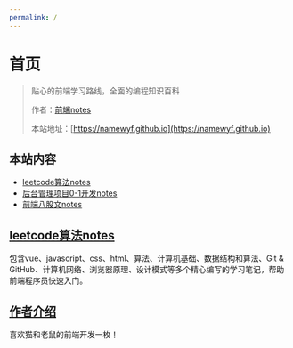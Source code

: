 ```yaml
---
permalink: /
---
```


# 首页

> 贴心的前端学习路线，全面的编程知识百科
>
> 作者：[前端notes](https://github.com/namewyf)
>
> 本站地址：[https://namewyf.github.io](https://namewyf.github.io)

## 本站内容

- [leetcode算法notes](/posts/%E7%AE%97%E6%B3%95.html)
- [后台管理项目0-1开发notes](/posts/%E5%90%8E%E5%8F%B0%E7%AE%A1%E7%90%86%E9%A1%B9%E7%9B%AE.html)
- [前端八股文notes](/posts/%E5%85%AB%E8%82%A1%E6%96%87.html)

## [leetcode算法notes](/posts/%E7%AE%97%E6%B3%95.html)

包含vue、javascript、css、html、算法、计算机基础、数据结构和算法、Git & GitHub、计算机网络、浏览器原理、设计模式等多个精心编写的学习笔记，帮助前端程序员快速入门。

## [作者介绍](https://github.com/namewyf)

喜欢猫和老鼠的前端开发一枚！